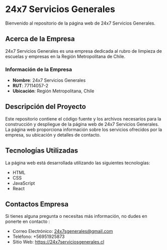 # 24x7 Servicios Generales

Bienvenido al repositorio de la página web de 24x7 Servicios Generales.

## Acerca de la Empresa

24x7 Servicios Generales es una empresa dedicada al rubro de limpieza de escuelas y empresas en la Región Metropolitana de Chile.

### Información de la Empresa

- **Nombre**: 24x7 Servicios Generales
- **RUT**: 77114057-2
- **Ubicación**: Región Metropolitana, Chile

## Descripción del Proyecto

Este repositorio contiene el código fuente y los archivos necesarios para la construcción y despliegue de la página web de 24x7 Servicios Generales. La página web proporciona información sobre los servicios ofrecidos por la empresa, su ubicación y detalles de contacto.

## Tecnologías Utilizadas

La página web está desarrollada utilizando las siguientes tecnologías:

- HTML
- CSS
- JavaScript
- React



## Contactos Empresa

Si tienes alguna pregunta o necesitas más información, no dudes en ponerte en contacto :

- Correo Electrónico: 24x7sgenerales@gmail.com
- Teléfono: +56951925873
- Sitio Web: https://24x7serviciosgenerales.cl



